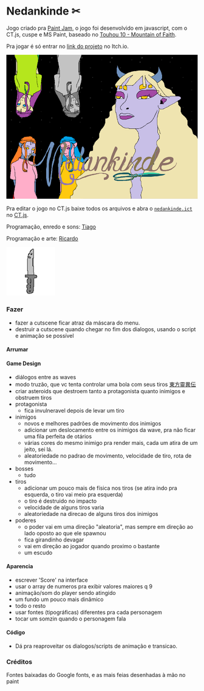 # Nedankinde ✂

Jogo criado pra [Paint Jam](https://itch.io/jam/paint-jam-2021), o jogo foi desenvolvido em javascript, com o CT.js, cuspe e MS Paint, baseado no [Touhou 10 - Mountain of Faith](https://www.youtube.com/watch?v=ygM1rqNMGBo).

Pra jogar é só entrar no [link do projeto](https://mexerica.itch.io/nedankinde) no Itch.io.

![Nedankinde](/nedankinde/img/alguem_fundo.png)

Pra editar o jogo no CT.js baixe todos os arquivos e abra o [`nedankinde.ict`](/nedankinde.ict) no [CT.js](https://docs.ctjs.rocks/).

Programação, enredo e sons: [Tiago](https://github.com/mexerica)

Programação e arte: [Ricardo](https://github.com/sleiph)

![quinaife](/nedankinde/img/quinaife.png)


### Fazer

* fazer a cutscene ficar atraz da máscara do menu.
* destruir a cutscene quando chegar no fim dos dialogos, usando o script e animação se possível

#### Arrumar

#### Game Design

* diálogos entre as waves
* modo truzão, que vc tenta controlar uma bola com seus tiros [東方靈異伝](https://www.youtube.com/watch?v=w3YmmdgcHb8)
* criar asteroids que destroem tanto a protagonista quanto inimigos e obstruem tiros
* protagonista
    - fica invulneravel depois de levar um tiro
* inimigos
    - novos e melhores padrões de movimento dos inimigos
    - adicionar um deslocamento entre os inimigos da wave, pra não ficar uma fila perfeita de otários
    - várias cores do mesmo inimigo pra render mais, cada um atira de um jeito, sei lá.
    - aleatoriedade no padrao de movimento, velocidade de tiro, rota de movimento...
* bosses
    - tudo
* tiros
    - adicionar um pouco mais de física nos tiros (se atira indo pra esquerda, o tiro vai meio pra esquerda)
    - o tiro é destruido no impacto
    - velocidade de alguns tiros varia
    - aleatoriedade na direcao de alguns tiros dos inimigos
* poderes
    - o poder vai em uma direção "aleatoria", mas sempre em direção ao lado oposto ao que ele spawnou
    - fica girandinho devagar
    - vai em direção ao jogador quando proximo o bastante
    - um escudo

#### Aparencia

* escrever 'Score' na interface
* usar o array de numeros pra exibir valores maiores q 9
* animação/som do player sendo atingido
* um fundo um pouco mais dinâmico
* todo o resto
* usar fontes (tipográficas) diferentes pra cada personagem
* tocar um somzin quando o personagem fala

#### Código

* Dá pra reaproveitar os dialogos/scripts de animação e transicao.

### Créditos

Fontes baixadas do Google fonts, e as mais feias desenhadas à mão no paint
